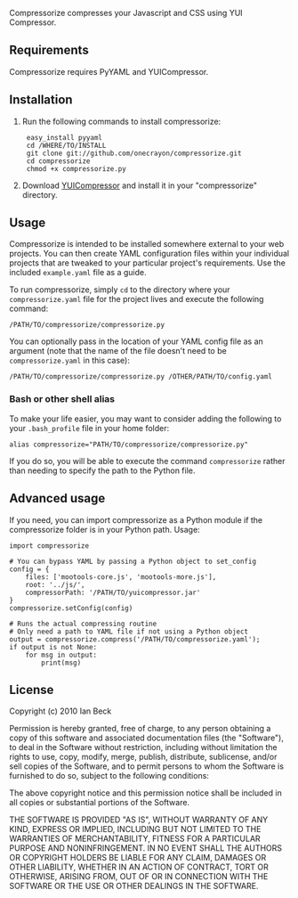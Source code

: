 Compressorize compresses your Javascript and CSS using YUI Compressor.

## Requirements

Compressorize requires PyYAML and YUICompressor.

## Installation

1. Run the following commands to install compressorize:
   
        easy_install pyyaml
        cd /WHERE/TO/INSTALL
        git clone git://github.com/onecrayon/compressorize.git
        cd compressorize
        chmod +x compressorize.py

2. Download [YUICompressor](http://developer.yahoo.com/yui/compressor/) and
   install it in your "compressorize" directory.

## Usage

Compressorize is intended to be installed somewhere external to your web
projects.  You can then create YAML configuration files within your
individual projects that are tweaked to your particular project's
requirements.  Use the included `example.yaml` file as a guide.

To run compressorize, simply `cd` to the directory where your
`compressorize.yaml` file for the project lives and execute the
following command:

    /PATH/TO/compressorize/compressorize.py

You can optionally pass in the location of your YAML config file as an
argument (note that the name of the file doesn't need to be
`compressorize.yaml` in this case):

    /PATH/TO/compressorize/compressorize.py /OTHER/PATH/TO/config.yaml

### Bash or other shell alias

To make your life easier, you may want to consider adding the following
to your `.bash_profile` file in your home folder:

    alias compressorize="PATH/TO/compressorize/compressorize.py"

If you do so, you will be able to execute the command `compressorize`
rather than needing to specify the path to the Python file.

## Advanced usage

If you need, you can import compressorize as a Python module if the
compressorize folder is in your Python path.  Usage:

    import compressorize
    
    # You can bypass YAML by passing a Python object to set_config
    config = {
        files: ['mootools-core.js', 'mootools-more.js'],
        root: '../js/',
        compressorPath: '/PATH/TO/yuicompressor.jar'
    }
    compressorize.setConfig(config)
    
    # Runs the actual compressing routine
    # Only need a path to YAML file if not using a Python object
    output = compressorize.compress('/PATH/TO/compressorize.yaml');
    if output is not None:
        for msg in output:
            print(msg)

## License

Copyright (c) 2010 Ian Beck

Permission is hereby granted, free of charge, to any person obtaining a
copy of this software and associated documentation files (the
"Software"), to deal in the Software without restriction, including
without limitation the rights to use, copy, modify, merge, publish,
distribute, sublicense, and/or sell copies of the Software, and to
permit persons to whom the Software is furnished to do so, subject to
the following conditions:

The above copyright notice and this permission notice shall be included
in all copies or substantial portions of the Software.

THE SOFTWARE IS PROVIDED "AS IS", WITHOUT WARRANTY OF ANY KIND, EXPRESS
OR IMPLIED, INCLUDING BUT NOT LIMITED TO THE WARRANTIES OF
MERCHANTABILITY, FITNESS FOR A PARTICULAR PURPOSE AND NONINFRINGEMENT.
IN NO EVENT SHALL THE AUTHORS OR COPYRIGHT HOLDERS BE LIABLE FOR ANY
CLAIM, DAMAGES OR OTHER LIABILITY, WHETHER IN AN ACTION OF CONTRACT,
TORT OR OTHERWISE, ARISING FROM, OUT OF OR IN CONNECTION WITH THE
SOFTWARE OR THE USE OR OTHER DEALINGS IN THE SOFTWARE.